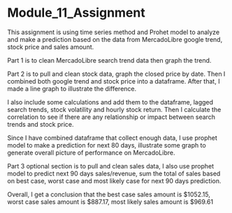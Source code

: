 # Module_11_Assignment

This assignment is using time series method and Prohet model to analyze and make a prediction based on the data from MercadoLibre google trend, stock price and sales amount.


Part 1 is to clean MercadoLibre search trend data then graph the trend.

Part 2 is to pull and clean stock data, graph the closed price by date. Then I combined both google trend and stock price into a dataframe. After that, I made a line graph to illustrate the difference.

I also include some calculations and add them to the dataframe, lagged search trends, stock volatility and hourly stock return. Then I calculate the correlation to see if there are any relationship or impact between search trends and stock price.

Since I have combined dataframe that collect enough data, I use prophet model to make a prediction for next 80 days, illustrate some graph to generate overall picture of performance on MercadoLibre.

Part 3 optional section is to pull and clean sales data, I also use prophet model to predict next 90 days sales/revenue, sum the total of sales based on best case, worst case and most likely case for next 90 days prediction.

Overall, I get a conclusion that the best case sales amount is \$1052.15, worst case sales amount is \$887.17, most likely sales amount is \$969.61
